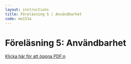 ```yaml
---
layout: instructions
title: Föreläsning 5 | Användbarhet
code: me153a
---
```


# Föreläsning 5: Användbarhet

[Klicka här för att öppna PDF:n](/assets/pdf/me153a_me135a_usability.pdf)
